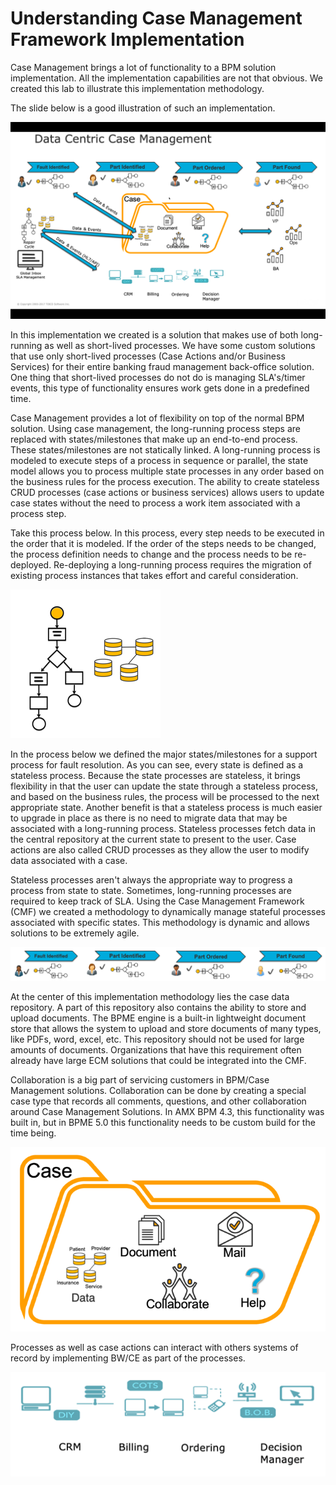 # Understanding Case Management Framework Implementation
Case Management brings a lot of functionality to a BPM solution implementation. All the implementation capabilities are not that obvious. We created this lab to illustrate this implementation methodology. 

The slide below is a good illustration of such an implementation. 

![build_project](images/buildproject/8.png)

In this implementation we created is a solution that makes use of both long-running as well as short-lived processes. We have some custom solutions that use only short-lived processes (Case Actions and/or Business Services) for their entire banking fraud management back-office solution. One thing that short-lived processes do not do is managing SLA's/timer events, this type of functionality ensures work gets done in a predefined time. 

Case Management provides a lot of flexibility on top of the normal BPM solution. Using case management, the long-running process steps are replaced with states/milestones that make up an end-to-end process. These states/milestones are not statically linked. A long-running process is modeled to execute steps of a process in sequence or parallel, the state model allows you to process multiple state processes in any order based on the business rules for the process execution. The ability to create stateless CRUD processes (case actions or business services) allows users to update case states without the need to process a work item associated with a process step. 

Take this process below. In this process, every step needs to be executed in the order that it is modeled. If the order of the steps needs to be changed, the process definition needs to change and the process needs to be re-deployed. Re-deploying a long-running process requires the migration of existing process instances that takes effort and careful consideration. 

![build_project](images/buildproject/9.png)

In the process below we defined the major states/milestones for a support process for fault resolution. As you can see, every state is defined as a stateless process. Because the state processes are stateless, it brings flexibility in that the user can update the state through a stateless process, and based on the business rules, the process will be processed to the next appropriate state. Another benefit is that a stateless process is much easier to upgrade in place as there is no need to migrate data that may be associated with a long-running process. Stateless processes fetch data in the central repository at the current state to present to the user. Case actions are also called CRUD processes as they allow the user to modify data associated with a case. 

Stateless processes aren't always the appropriate way to progress a process from state to state. Sometimes, long-running processes are required to keep track of SLA. Using the Case Management Framework (CMF) we created a methodology to dynamically manage stateful processes associated with specific states. This methodology is dynamic and allows solutions to be extremely agile. 

![build_project](images/buildproject/10.png)

At the center of this implementation methodology lies the case data repository. A part of this repository also contains the ability to store and upload documents. The BPME engine is a built-in lightweight document store that allows the system to upload and store documents of many types, like PDFs, word, excel, etc. This repository should not be used for large amounts of documents. Organizations that have this requirement often already have large ECM solutions that could be integrated into the CMF.

Collaboration is a big part of servicing customers in BPM/Case Management solutions. Collaboration can be done by creating a special case type that records all comments, questions, and other collaboration around Case Management Solutions. In AMX BPM 4.3, this functionality was built in, but in BPME 5.0 this functionality needs to be custom build for the time being. 




![build_project](images/buildproject/31.png)

Processes as well as case actions can interact with others systems of record by implementing BW/CE as part of the processes.

![build_project](images/buildproject/30.png)